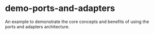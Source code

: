# demo-ports-and-adapters
An example to demonstrate the core concepts and benefits of using the ports and adapters architecture.
